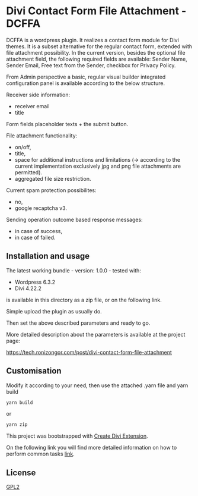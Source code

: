 # Divi Contact Form File Attachment - DCFFA

DCFFA is a wordpress plugin. It realizes a contact form module for Divi themes. It is a subset alternative for the regular contact form, extended with file attachment possibility. 
In the current version, besides the optional file attachment field, the following required fields are available: Sender Name, Sender Email, Free text from the Sender, checkbox for Privacy Policy.

From Admin perspective a basic, regular visual builder integrated configuration panel is available according to the below structure.

Receiver side information:
- receiver email
- title

Form fields placeholder texts + the submit button.

File attachment functionality:
- on/off,
- title,
- space for additional instructions and limitations (-> according to the current implementation exclusively jpg and png file attachments are permitted).
- aggregated file size restriction.

Current spam protection possibilites:
- no,
- google recaptcha v3.

Sending operation outcome based response messages:
- in case of success,
- in case of failed.


## Installation and usage

The latest working bundle - version: 1.0.0 - tested with:
- Wordpress 6.3.2
- Divi 4.22.2

is available in this directory as a zip file, or on the following link.


Simple upload the plugin as usually do.

Then set the above described parameters and ready to go.

More detailed description about the parameters is available at the project page:

https://tech.ronizongor.com/post/divi-contact-form-file-attachment


## Customisation

Modify it according to your need, then use the attached .yarn file and yarn build
```bash
yarn build
```

or 

```bash
yarn zip
```

This project was bootstrapped with [Create Divi Extension](https://github.com/elegantthemes/create-divi-extension).

On the following link you will find more detailed information on how to perform common tasks [link](https://github.com/elegantthemes/create-divi-extension/blob/master/packages/divi-scripts/template/README.md).

## License

[GPL2](https://choosealicense.com/licenses/gpl-2.0/)



